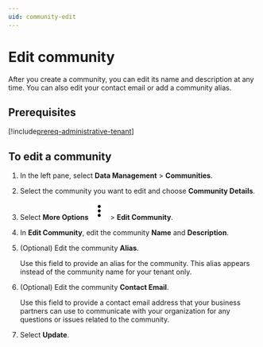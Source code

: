 ```yaml
---
uid: community-edit
---
```


# Edit community

After you create a community, you can edit its name and description at any time. You can also edit your contact email or add a community alias.

## Prerequisites

[!include[prereq-administrative-tenant](includes/prereq-administrative-tenant.md)]

## To edit a community

1. In the left pane, select **Data Management** > **Communities**.

1. Select the community you want to edit and choose **Community Details**.

1. Select **More Options** ![More Options](../_icons/default/dots-vertical.svg) > **Edit Community**.

1. In **Edit Community**, edit the community **Name** and **Description**.

1. (Optional) Edit the community **Alias**.

	Use this field to provide an alias for the community. This alias appears instead of the community name for your tenant only.

1. (Optional) Edit the community **Contact Email**.

	Use this field to provide a contact email address that your business partners can use to communicate with your organization for any questions or issues related to the community.

1. Select **Update**.
